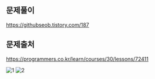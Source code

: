 ## 문제풀이
https://githubseob.tistory.com/187
## 문제출처
https://programmers.co.kr/learn/courses/30/lessons/72411

![1](https://user-images.githubusercontent.com/83795383/163714178-108abd71-d6dd-4887-adaa-89d10f8b94c2.jpg)
![2](https://user-images.githubusercontent.com/83795383/163714180-c787b64f-255c-4f7d-be80-a727e96144e6.jpg)
